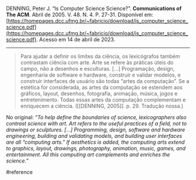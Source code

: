 DENNING, Peter J. “Is Computer Science Science?”. **Communications of The ACM**. Abril de 2005. V. 48. N. 4. P. 27-31. Disponível em: [https://homepages.dcc.ufmg.br/~fabricio/download/is_computer_science_science.pdf](https://homepages.dcc.ufmg.br/~fabricio/download/is_computer_science_science.pdf). Acesso em 14 de abril de 2023.

---

> Para ajudar a definir os limites da ciência, os lexicógrafos também contrastam ciência com arte. Arte se refere às práticas úteis do campo, não a desenhos e esculturas. [...] Programação, design, engenharia de software e hardware, construir e validar modelos, e construir interfaces de usuário são todas “artes da computação”. Se a estética for considerada, as artes da computação se estendem aos gráficos, layout, desenhos, fotografia, animação, música, jogos e entretenimento. Todas essas artes da computação complementam e enriquecem a ciência. ([[DENNING, 2005]]. p. 29. Tradução nossa.)

No original: “_To help define the boundaries of science, lexicographers also contrast science with art. Art refers to the useful practices of a field, not to drawings or sculptures. [...] Programming, design, software and hardware engineering, building and validating models, and building user interfaces are all “computing arts.” If aesthetics is added, the computing arts extend to graphics, layout, drawings, photography, animation, music, games, and entertainment. All this computing art complements and enriches the science._”

#reference